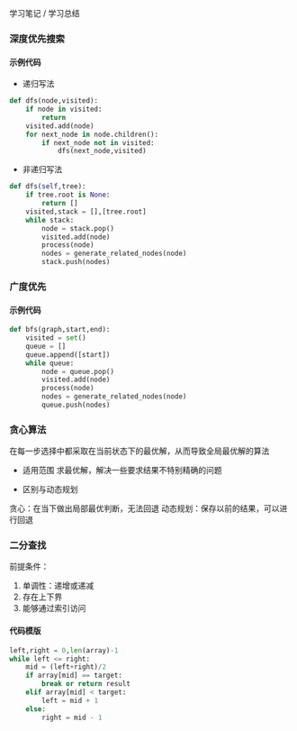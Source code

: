 学习笔记 / 学习总结

### 深度优先搜索

#### 示例代码

* 递归写法

```python
def dfs(node,visited):
    if node in visited:
        return
    visited.add(node)
    for next_node in node.children():
        if next_node not in visited:
            dfs(next_node,visited)
```

* 非递归写法

```python
def dfs(self,tree):
    if tree.root is None:
        return []
    visited,stack = [],[tree.root]
    while stack:
        node = stack.pop()
        visited.add(node)
        process(node)
        nodes = generate_related_nodes(node)
        stack.push(nodes)
```

### 广度优先

#### 示例代码

```python
def bfs(graph,start,end):
    visited = set()
    queue = []
    queue.append([start])
    while queue:
        node = queue.pop()
        visited.add(node)
        process(node)
        nodes = generate_related_nodes(node)
        queue.push(nodes)
```

### 贪心算法
在每一步选择中都采取在当前状态下的最优解，从而导致全局最优解的算法

* 适用范围
求最优解，解决一些要求结果不特别精确的问题

* 区别与动态规划

贪心：在当下做出局部最优判断，无法回退
动态规划：保存以前的结果，可以进行回退

### 二分查找
前提条件：
1. 单调性：递增或递减
2. 存在上下界
3. 能够通过索引访问

#### 代码模版

```python
left,right = 0,len(array)-1
while left <= right:
    mid = (left+right)/2
    if array[mid] == target:
        break or return result
    elif array[mid] < target:
        left = mid + 1
    else:
        right = mid - 1
```